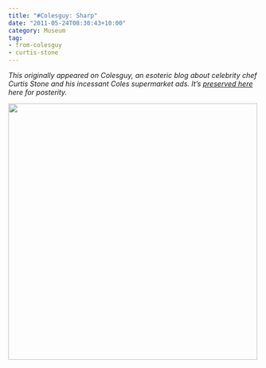 ```yaml
---
title: "#Colesguy: Sharp" 
date: "2011-05-24T08:30:43+10:00"
category: Museum 
tag: 
- from-colesguy
- curtis-stone
---
```

<p style="font-style:italic">This originally appeared on Colesguy, an esoteric blog about celebrity chef Curtis Stone and his incessant Coles supermarket ads. It’s <a title="View all posts in the museum" href="https://rubenerd.com/museum/">preserved here</a> here for posterity.</p>

<p><img src="https://rubenerd.com/files/uploads/tumblr_llp3vkB24y1qe98oco1_500.jpg" alt="" style="width:500px; height:515px;" /></p>
 
